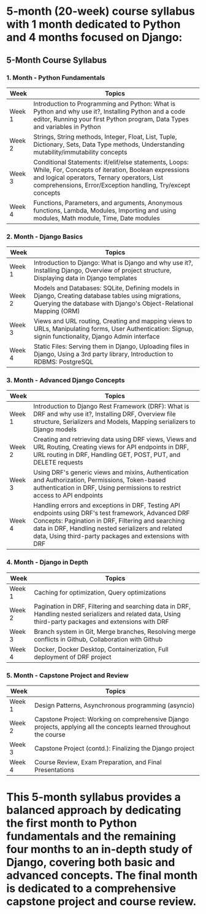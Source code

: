 # 5-month (20-week) course syllabus with 1 month dedicated to Python and 4 months focused on Django:

## 5-Month Course Syllabus

### 1. Month - Python Fundamentals

| Week  | Topics                                                                                 |
|-------|----------------------------------------------------------------------------------------|
| Week 1| Introduction to Programming and Python: What is Python and why use it?, Installing Python and a code editor, Running your first Python program, Data Types and variables in Python |
| Week 2| Strings, String methods, Integer, Float, List, Tuple, Dictionary, Sets, Data Type methods, Understanding mutability/immutability concepts          |
| Week 3| Conditional Statements: if/elif/else statements, Loops: While, For, Concepts of iteration, Boolean expressions and logical operators, Ternary operators, List comprehensions, Error/Exception handling, Try/except concepts |
| Week 4| Functions, Parameters, and arguments, Anonymous functions, Lambda, Modules, Importing and using modules, Math module, Time, Date modules                   |

### 2. Month - Django Basics

| Week  | Topics                                                                                   |
|-------|------------------------------------------------------------------------------------------|
| Week 1| Introduction to Django: What is Django and why use it?, Installing Django, Overview of project structure, Displaying data in Django templates |
| Week 2| Models and Databases: SQLite, Defining models in Django, Creating database tables using migrations, Querying the database with Django's Object-Relational Mapping (ORM) |
| Week 3| Views and URL routing, Creating and mapping views to URLs, Manipulating forms, User Authentication: Signup, signin functionality, Django Admin interface |
| Week 4| Static Files: Serving them in Django, Uploading files in Django, Using a 3rd party library, Introduction to RDBMS: PostgreSQL                      |

### 3. Month - Advanced Django Concepts

| Week  | Topics                                                                                                              |
|-------|---------------------------------------------------------------------------------------------------------------------|
| Week 1| Introduction to Django Rest Framework (DRF): What is DRF and why use it?, Installing DRF, Overview file structure, Serializers and Models, Mapping serializers to Django models |
| Week 2| Creating and retrieving data using DRF views, Views and URL Routing, Creating views for API endpoints in DRF, URL routing in DRF, Handling GET, POST, PUT, and DELETE requests |
| Week 3| Using DRF's generic views and mixins, Authentication and Authorization, Permissions, Token-based authentication in DRF, Using permissions to restrict access to API endpoints |
| Week 4| Handling errors and exceptions in DRF, Testing API endpoints using DRF's test framework, Advanced DRF Concepts: Pagination in DRF, Filtering and searching data in DRF, Handling nested serializers and related data, Using third-party packages and extensions with DRF |

### 4. Month - Django in Depth

| Week  | Topics                                                                                      |
|-------|---------------------------------------------------------------------------------------------|
| Week 1| Caching for optimization, Query optimizations                                                |
| Week 2| Pagination in DRF, Filtering and searching data in DRF, Handling nested serializers and related data, Using third-party packages and extensions with DRF |
| Week 3| Branch system in Git, Merge branches, Resolving merge conflicts in Github, Collaboration with Github |
| Week 4| Docker, Docker Desktop, Containerization, Full deployment of DRF project                     |

### 5. Month - Capstone Project and Review

| Week  | Topics                                                                        |
|-------|-------------------------------------------------------------------------------|
| Week 1| Design Patterns, Asynchronous programming (asyncio)                            |
| Week 2| Capstone Project: Working on comprehensive Django projects, applying all the concepts learned throughout the course |
| Week 3| Capstone Project (contd.): Finalizing the Django project                       |
| Week 4| Course Review, Exam Preparation, and Final Presentations                        |

# This 5-month syllabus provides a balanced approach by dedicating the first month to Python fundamentals and the remaining four months to an in-depth study of Django, covering both basic and advanced concepts. The final month is dedicated to a comprehensive capstone project and course review.

